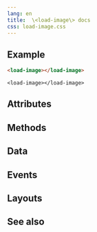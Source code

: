 ```yaml
---
lang: en
title:  \<load-image\> docs
css: load-image.css
---
```


<main>

<section id=example>

## Example


```html
<load-image></load-image>
```

```{=html}
<load-image></load-image>
```



</section>

<section id=attributes>

## Attributes

</section>

<section id=methods>

## Methods

</section>

<section id=data>

## Data

</section>

<section id=events>

## Events

</section>

<section id=layouts>

## Layouts

</section>

<section id=see-also>

## See also

</main>


<script type="module">
import {LoadImage} from './LoadImage.js'

window.loadImage = document.querySelector('load-image')
</script>

